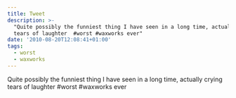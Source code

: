 ```yaml
---
title: Tweet
description: >-
  "Quite possibly the funniest thing I have seen in a long time, actually crying
  tears of laughter  #worst #waxworks ever"
date: '2010-08-20T12:08:41+01:00'
tags:
  - worst
  - waxworks
---
```

Quite possibly the funniest thing I have seen in a long time, actually crying tears of laughter  #worst #waxworks ever
